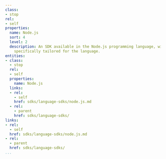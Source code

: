 ```yaml
---
class:
- stop
rel:
- self
properties:
  name: Node.js
  sort: 4
  level: 2
  description: An SDK available in the Node.js programming language, with consideration
    specifically tailored for the language.
entities:
- class:
  - stop
  rel:
  - self
  properties:
    name: Node.js
  links:
  - rel:
    - self
    href: sdks/language-sdks/node.js.md
  - rel:
    - parent
    href: sdks/language-sdks/
links:
- rel:
  - self
  href: sdks/language-sdks/node.js.md
- rel:
  - parent
  href: sdks/language-sdks/
...
```

